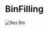 # BinFilling


![Res Bin](https://user-images.githubusercontent.com/62733730/83836026-50d93300-a72d-11ea-9211-ca06fbcdcfd6.PNG)
